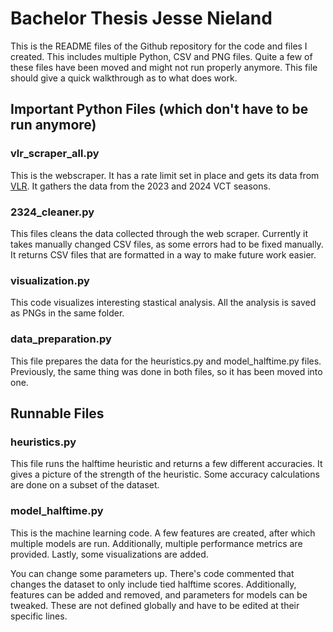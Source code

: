 # Bachelor Thesis Jesse Nieland

This is the README files of the Github repository for the code and files I created. This includes multiple Python, CSV and PNG files. Quite a few of these files have been moved and might not run properly anymore. This file should give a quick walkthrough as to what does work.

## Important Python Files (which don't have to be run anymore)

### vlr_scraper_all.py

This is the webscraper. It has a rate limit set in place and gets its data from [VLR](https://www.vlr.gg/). It gathers the data from the 2023 and 2024 VCT seasons.

### 2324_cleaner.py

This files cleans the data collected through the web scraper. Currently it takes manually changed CSV files, as some errors had to be fixed manually. It returns CSV files that are formatted in a way to make future work easier.

### visualization.py

This code visualizes interesting stastical analysis. All the analysis is saved as PNGs in the same folder. 

### data_preparation.py

This file prepares the data for the heuristics.py and model_halftime.py files. Previously, the same thing was done in both files, so it has been moved into one.

## Runnable Files

### heuristics.py

This file runs the halftime heuristic and returns a few different accuracies. It gives a picture of the strength of the heuristic. Some accuracy calculations are done on a subset of the dataset.

### model_halftime.py

This is the machine learning code. A few features are created, after which multiple models are run. Additionally, multiple performance metrics are provided. Lastly, some visualizations are added.

You can change some parameters up. There's code commented that changes the dataset to only include tied halftime scores. Additionally, features can be added and removed, and parameters for models can be tweaked. These are not defined globally and have to be edited at their specific lines.
